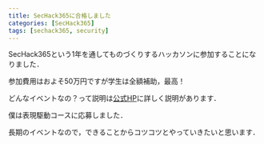 ```yaml
---
title: SecHack365に合格しました
categories: [SecHack365]
tags: [sechack365, security]
---
```


SecHack365という1年を通してものづくりするハッカソンに参加することになりました．

参加費用はおよそ50万円ですが学生は全額補助，最高！

どんなイベントなの？って説明は[公式HP](https://sechack365.nict.go.jp/)に詳しく説明があります．

僕は表現駆動コースに応募しました．

長期のイベントなので，できることからコツコツとやっていきたいと思います．